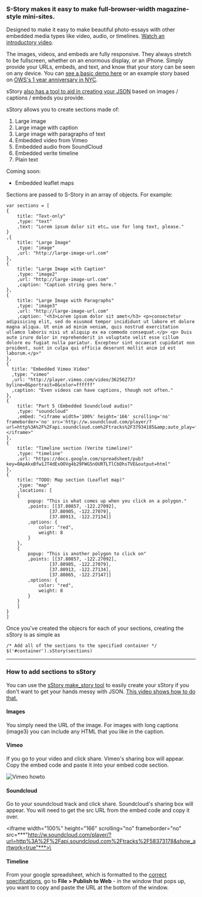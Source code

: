### S-Story makes it easy to make full-browser-width magazine-style mini-sites. 

Designed to make it easy to make beautiful photo-essays with other embedded media types like video, audio, or timelines. [Watch an introductory video](https://vimeo.com/50500145).

The images, videos, and embeds are fully responsive. They always stretch to be fullscreen, whether on an enormous display, or an iPhone. Simply provide your URLs, embeds, and text, and know that your story can be seen on any device. You can [see a basic demo here](http://ejfox.github.com/sStory/) or an example story based on [OWS's 1 year anniversary in NYC](http://ejfox.github.com/sStory/nyc_s17.html).

sStory [also has a tool to aid in creating your JSON](http://ejfox.github.com/sStory/make_story.html) based on images / captions / embeds you provide. 

sStory allows you to create sections made of:

1. Large image 
2. Large image with caption
3. Large image with paragraphs of text
4. Embedded video from Vimeo
5. Embedded audio from SoundCloud
6. Embedded verite timeline
7. Plain text


Coming soon:

+ Embedded leaflet maps

Sections are passed to S-Story in an array of objects. For example:

    var sections = [
    {
    	title: "Text-only"
    	,type: "text"
    	,text: "Lorem ipsum dolor sit etc… use for long text, please."
    }
    ,{
        title: "Large Image"
        ,type: "image"
        ,url: "http://large-image-url.com"
    },
    {
        title: "Large Image with Caption"
        ,type: "image2"
        ,url: "http://large-image-url.com"
        ,caption: "Caption string goes here."
    },
    {
        title: "Large Image with Paragraphs"
        ,type: "image3"
        ,url: "http://large-image-url.com"
        ,caption: "<h3>Lorem ipsum dolor sit amet</h3> <p>consectetur adipisicing elit, sed do eiusmod tempor incididunt ut labore et dolore magna aliqua. Ut enim ad minim veniam, quis nostrud exercitation ullamco laboris nisi ut aliquip ex ea commodo consequat.</p> <p> Duis aute irure dolor in reprehenderit in voluptate velit esse cillum dolore eu fugiat nulla pariatur. Excepteur sint occaecat cupidatat non proident, sunt in culpa qui officia deserunt mollit anim id est laborum.</p>"
    },
    {
      title: "Embedded Vimeo Video"
      ,type: "vimeo"
      ,url: "http://player.vimeo.com/video/36256273?byline=0&portrait=0&color=ffffff"
      ,caption: "Even videos can have captions, though not often."
    },
    {
        title: "Part 5 (Embedded Soundcloud audio)"
        ,type: "soundcloud"
        ,embed: "<iframe width='100%' height='166' scrolling='no' frameborder='no' src='http://w.soundcloud.com/player/?url=http%3A%2F%2Fapi.soundcloud.com%2Ftracks%2F37934185&amp;auto_play=false&amp;show_artwork=false&amp;color=000000'></iframe>"
    },
    {
        title: "Timeline section (Verite timeline)"
        ,type: "timeline"
        ,url: "https://docs.google.com/spreadsheet/pub?key=0ApAkxBfw1JT4dExOOVg4b29FWG5nOURTLTlCbDhsTVE&output=html"
    },
	{
	    title: "TODO: Map section (Leaflet map)"
	    ,type: "map"
	    ,locations: [
	    {
	        popup: "This is what comes up when you click on a polygon."        
	        ,points: [[37.80857, -122.27092], 
	                [37.80905, -122.27079], 
	                [37.80913, -122.27134]]
	        ,options: {
	            color: "red",
	            weight: 8
	        }
	    },
	    {
	        popup: "This is another polygon to click on"        
	        ,points: [[37.80857, -122.27092], 
	                [37.80905, -122.27079], 
	                [37.80913, -122.27134],
	                [37.80865, -122.27147]]
	        ,options: {
	            color: "red",
	            weight: 8
	        }
	    }
	    ]
	}
    ]
    
Once you've created the objecrs for each of your sections, creating the sStory is as simple as
    
    /* Add all of the sections to the specified container */
    $('#container').sStory(sections)
    
---

### How to add sections to sStory

You can use the [sStory make_story tool](http://ejfox.github.com/sStory/make_story.html) to easily create your sStory if you don't want to get your hands messy with JSON. [This video shows how to do that.](https://vimeo.com/50500145)

#### Images 
You simply need the URL of the image. For images with long captions (image3) you can include any HTML that you like in the caption. 

#### Vimeo
If you go to your video and click share. Vimeo's sharing box will appear. Copy the embed code and paste it into your embed code section.

![Vimeo howto](http://ejfox.github.com/sStory/howto/howto-vimeo.png)

#### Soundcloud
Go to your soundcloud track and click share. Soundcloud's sharing box will appear. You will need to get the src URL from the embed code and copy it over.

\<iframe width="100%" height="166" scrolling="no" frameborder="no" src=***"http://w.soundcloud.com/player/?url=http%3A%2F%2Fapi.soundcloud.com%2Ftracks%2F58373178&show_artwork=true"***>\</iframe>

#### Timeline
From your google spreadsheet, which is formatted to the [correct specifications](https://docs.google.com/a/digitalartwork.net/previewtemplate?id=0AppSVxABhnltdEhzQjQ4MlpOaldjTmZLclQxQWFTOUE&mode=public), go to **File > Publish to Web** - in the window that pops up, you want to copy and paste the URL at the bottom of the window. 
